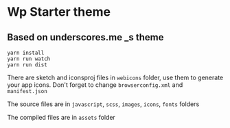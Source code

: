 # Wp Starter theme

## Based on underscores.me \_s theme

```
yarn install
yarn run watch
yarn run dist
```

There are sketch and iconsproj files in `webicons` folder, use them to generate your app icons. Don't forget to change `browserconfig.xml` and `manifest.json`

The source files are in `javascript`, `scss`, `images`, `icons`, `fonts` folders

The compiled files are in `assets` folder
